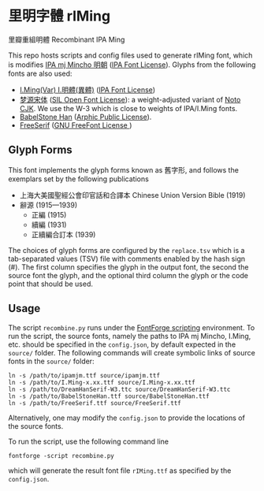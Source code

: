 # 里明字體 rIMing
里瓣重組明體 Recombinant IPA Ming

This repo hosts scripts and config files used to generate rIMing font, which is modifies [IPA mj Mincho 明朝](https://moji.or.jp/mojikiban/font/) ([IPA Font License](directory.fsf.org/wiki/License:IPA_Font_License)). Glyphs from the following fonts are also used:

- [I.Ming(Var) I.明體(異體)](https://github.com/ichitenfont/I.Ming) ([IPA Font License](directory.fsf.org/wiki/License:IPA_Font_License))
- [梦源宋体](https://github.com/Pal3love/dream-han-cjk) ([SIL Open Font License](https://scripts.sil.org/cms/scripts/page.php?site_id=nrsi&id=OFL)): a weight-adjusted variant of [Noto CJK](https://github.com/googlefonts/noto-cjk). We use the W-3 which is close to weights of IPA/I.Ming fonts.
- [BabelStone Han](https://www.babelstone.co.uk/Fonts/Han.html) ([Arphic Public License](http://ftp.gnu.org/non-gnu/chinese-fonts-truetype/LICENSE)).
- [FreeSerif](https://www.gnu.org/software/freefont/) ([GNU FreeFont License ](https://www.gnu.org/software/freefont/license.html))

## Glyph Forms
This font implements the glyph forms known as 舊字形, and follows the exemplars set by the following publications
- 上海大美國聖經公會印官話和合譯本 Chinese Union Version Bible (1919)
- 辭源 (1915—1939)
  - 正編 (1915) 
  - 續編 (1931)
  - 正續編合訂本 (1939)
 
The choices of glyph forms are configured by the `replace.tsv` which is a tab-separated values (TSV) file with comments enabled by the hash sign (#). The first column specifies the glyph in the output font, the second the source font the glyph, and the optional third column the glyph or the code point that should be used. 

## Usage
The script `recombine.py` runs under the [FontForge scripting](https://fontforge.org/docs/scripting/scripting.html) environment. To run the script, the source fonts, namely the paths to IPA mj Mincho, I.Ming, etc. should be specified in the `config.json`, by default expected in the `source/` folder. The following commands will create symbolic links of source fonts in the `source/` folder:

```
ln -s /path/to/ipamjm.ttf source/ipamjm.ttf
ln -s /path/to/I.Ming-x.xx.ttf source/I.Ming-x.xx.ttf
ln -s /path/to/DreamHanSerif-W3.ttc source/DreamHanSerif-W3.ttc
ln -s /path/to/BabelStoneHan.ttf source/BabelStoneHan.ttf
ln -s /path/to/FreeSerif.ttf source/FreeSerif.ttf
```

Alternatively, one may modify the `config.json` to provide the locations of the source fonts.

To run the script, use the following command line

```
fontforge -script recombine.py
```

which will generate the result font file `rIMing.ttf` as specified by the `config.json`.

